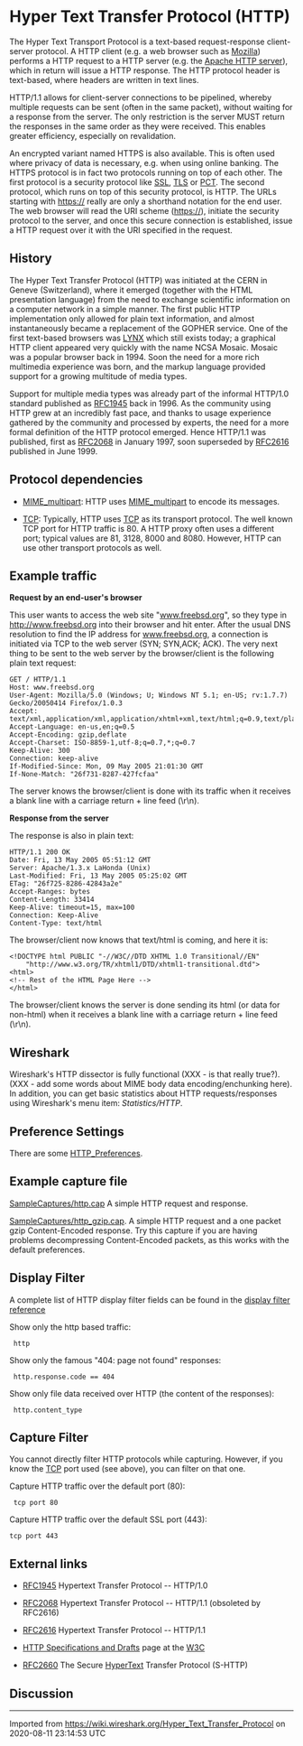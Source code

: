 # Hyper Text Transfer Protocol (HTTP)

The Hyper Text Transport Protocol is a text-based request-response client-server protocol. A HTTP client (e.g. a web browser such as [Mozilla](http://www.mozilla.org/)) performs a HTTP request to a HTTP server (e.g. the [Apache HTTP server](http://httpd.apache.org/)), which in return will issue a HTTP response. The HTTP protocol header is text-based, where headers are written in text lines.

HTTP/1.1 allows for client-server connections to be pipelined, whereby multiple requests can be sent (often in the same packet), without waiting for a response from the server. The only restriction is the server MUST return the responses in the same order as they were received. This enables greater efficiency, especially on revalidation.

An encrypted variant named HTTPS is also available. This is often used where privacy of data is necessary, e.g. when using online banking. The HTTPS protocol is in fact two protocols running on top of each other. The first protocol is a security protocol like [SSL](/SSL), [TLS](/TLS) or [PCT](/PCT). The second protocol, which runs on top of this security protocol, is HTTP. The URLs starting with <https://> really are only a shorthand notation for the end user. The web browser will read the URI scheme (<https://>), initiate the security protocol to the server, and once this secure connection is established, issue a HTTP request over it with the URI specified in the request.

## History

The Hyper Text Transfer Protocol (HTTP) was initiated at the CERN in Geneve (Switzerland), where it emerged (together with the HTML presentation language) from the need to exchange scientific information on a computer network in a simple manner. The first public HTTP implementation only allowed for plain text information, and almost instantaneously became a replacement of the GOPHER service. One of the first text-based browsers was [LYNX](http://lynx.browser.org/) which still exists today; a graphical HTTP client appeared very quickly with the name NCSA Mosaic. Mosaic was a popular browser back in 1994. Soon the need for a more rich multimedia experience was born, and the markup language provided support for a growing multitude of media types.

Support for multiple media types was already part of the informal HTTP/1.0 standard published as [RFC1945](http://www.ietf.org/rfc/rfc1945.txt) back in 1996. As the community using HTTP grew at an incredibly fast pace, and thanks to usage experience gathered by the community and processed by experts, the need for a more formal definition of the HTTP protocol emerged. Hence HTTP/1.1 was published, first as [RFC2068](http://www.ietf.org/rfc/rfc2068.txt) in January 1997, soon superseded by [RFC2616](http://www.ietf.org/rfc/rfc2616.txt) published in June 1999.

## Protocol dependencies

  - [MIME\_multipart](/MIME_multipart): HTTP uses [MIME\_multipart](/MIME_multipart) to encode its messages.

  - [TCP](/TCP): Typically, HTTP uses [TCP](/TCP) as its transport protocol. The well known TCP port for HTTP traffic is 80. A HTTP proxy often uses a different port; typical values are 81, 3128, 8000 and 8080. However, HTTP can use other transport protocols as well.

## Example traffic

**Request by an end-user's browser**

This user wants to access the web site "www.freebsd.org", so they type in <http://www.freebsd.org> into their browser and hit enter. After the usual DNS resolution to find the IP address for www.freebsd.org, a connection is initiated via TCP to the web server (SYN; SYN,ACK; ACK). The very next thing to be sent to the web server by the browser/client is the following plain text request:

    GET / HTTP/1.1
    Host: www.freebsd.org
    User-Agent: Mozilla/5.0 (Windows; U; Windows NT 5.1; en-US; rv:1.7.7) Gecko/20050414 Firefox/1.0.3
    Accept: text/xml,application/xml,application/xhtml+xml,text/html;q=0.9,text/plain;q=0.8,image/png,*/*;q=0.5
    Accept-Language: en-us,en;q=0.5
    Accept-Encoding: gzip,deflate
    Accept-Charset: ISO-8859-1,utf-8;q=0.7,*;q=0.7
    Keep-Alive: 300
    Connection: keep-alive
    If-Modified-Since: Mon, 09 May 2005 21:01:30 GMT
    If-None-Match: "26f731-8287-427fcfaa"

The server knows the browser/client is done with its traffic when it receives a blank line with a carriage return + line feed (\\r\\n).

**Response from the server**

The response is also in plain text:

    HTTP/1.1 200 OK
    Date: Fri, 13 May 2005 05:51:12 GMT
    Server: Apache/1.3.x LaHonda (Unix)
    Last-Modified: Fri, 13 May 2005 05:25:02 GMT
    ETag: "26f725-8286-42843a2e"
    Accept-Ranges: bytes
    Content-Length: 33414
    Keep-Alive: timeout=15, max=100
    Connection: Keep-Alive
    Content-Type: text/html

The browser/client now knows that text/html is coming, and here it is:

    <!DOCTYPE html PUBLIC "-//W3C//DTD XHTML 1.0 Transitional//EN"
        "http://www.w3.org/TR/xhtml1/DTD/xhtml1-transitional.dtd">
    <html>
    <!-- Rest of the HTML Page Here -->
    </html>

The browser/client knows the server is done sending its html (or data for non-html) when it receives a blank line with a carriage return + line feed (\\r\\n).

## Wireshark

Wireshark's HTTP dissector is fully functional (XXX - is that really true?). (XXX - add some words about MIME body data encoding/enchunking here). In addition, you can get basic statistics about HTTP requests/responses using Wireshark's menu item: *Statistics/HTTP*.

## Preference Settings

There are some [HTTP\_Preferences](/HTTP_Preferences).

## Example capture file

[SampleCaptures/http.cap](uploads/__moin_import__/attachments/SampleCaptures/http.cap) A simple HTTP request and response.

[SampleCaptures/http\_gzip.cap](uploads/__moin_import__/attachments/SampleCaptures/http_gzip.cap). A simple HTTP request and a one packet gzip Content-Encoded response. Try this capture if you are having problems decompressing Content-Encoded packets, as this works with the default preferences.

## Display Filter

A complete list of HTTP display filter fields can be found in the [display filter reference](http://www.wireshark.org/docs/dfref/h/http.html)

Show only the http based traffic:

``` 
 http 
```

Show only the famous "404: page not found" responses:

``` 
 http.response.code == 404 
```

Show only file data received over HTTP (the content of the responses):

``` 
 http.content_type 
```

## Capture Filter

You cannot directly filter HTTP protocols while capturing. However, if you know the [TCP](/TCP) port used (see above), you can filter on that one.

Capture HTTP traffic over the default port (80):

``` 
 tcp port 80 
```

Capture HTTP traffic over the default SSL port (443):

    tcp port 443 

## External links

  - [RFC1945](http://www.ietf.org/rfc/rfc1945.txt) Hypertext Transfer Protocol -- HTTP/1.0

  - [RFC2068](http://www.ietf.org/rfc/rfc2068.txt) Hypertext Transfer Protocol -- HTTP/1.1 (obsoleted by RFC2616)

  - [RFC2616](http://www.ietf.org/rfc/rfc2616.txt) Hypertext Transfer Protocol -- HTTP/1.1

  - [HTTP Specifications and Drafts](http://www.w3.org/Protocols/Specs.html) page at the [W3C](/W3C)

  - [RFC2660](http://www.ietf.org/rfc/rfc2660.txt) The Secure [HyperText](/HyperText) Transfer Protocol (S-HTTP)

## Discussion

---

Imported from https://wiki.wireshark.org/Hyper_Text_Transfer_Protocol on 2020-08-11 23:14:53 UTC
